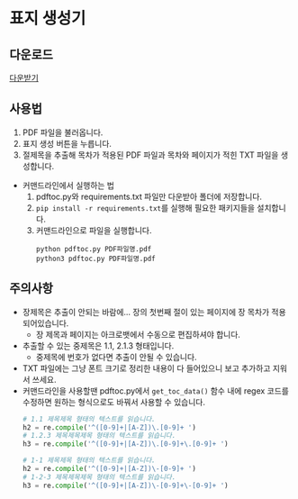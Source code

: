# 표지 생성기
## 다운로드
[다운받기](/dist/tocGenerator.exe)

## 사용법
1. PDF 파일을 불러옵니다.
2. 표지 생성 버튼을 누릅니다.
3. 절제목을 추출해 목차가 적용된 PDF 파일과 목차와 페이지가 적힌 TXT 파일을 생성합니다.

- 커맨드라인에서 실행하는 법
    1. pdftoc.py와 requirements.txt 파일만 다운받아 폴더에 저장합니다.
    2. `pip install -r requirements.txt`를 실행해 필요한 패키지들을 설치합니다.
    3. 커맨드라인으로 파일을 실행합니다.
        ```
        python pdftoc.py PDF파일명.pdf
        python3 pdftoc.py PDF파일명.pdf
        ```

## 주의사항
- 장제목은 추출이 안되는 바람에... 장의 첫번째 절이 있는 페이지에 장 목차가 적용되어있습니다. 
    - 장 제목과 페이지는 아크로뱃에서 수동으로 편집하셔야 합니다.
- 추출할 수 있는 중제목은 1.1, 2.1.3 형태입니다.
    - 중제목에 번호가 없다면 추출이 안될 수 있습니다.
- TXT 파일에는 그냥 폰트 크기로 정리한 내용이 다 들어있으니 보고 추가하고 지워서 쓰세요.
- 커맨드라인을 사용할땐 pdftoc.py에서 `get_toc_data()` 함수 내에 regex 코드를 수정하면 원하는 형식으로도 바꿔서 사용할 수 있습니다.
    ```python
    # 1.1 제목제목 형태의 텍스트를 읽습니다. 
    h2 = re.compile('^([0-9]+|[A-Z])\.[0-9]+ ') 
    # 1.2.3 제목제목제목 형태의 텍스트를 읽습니다.
    h3 = re.compile('^([0-9]+|[A-Z])\.[0-9]+\.[0-9]+ ')
    
    # 1-1 제목제목 형태의 텍스트를 읽습니다. 
    h2 = re.compile('^([0-9]+|[A-Z])\-[0-9]+ ') 
    # 1-2-3 제목제목제목 형태의 텍스트를 읽습니다.
    h3 = re.compile('^([0-9]+|[A-Z])\-[0-9]+\-[0-9]+ ')
    ```

